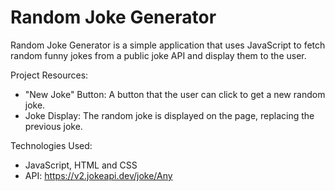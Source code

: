 # Random Joke Generator

Random Joke Generator is a simple application that uses JavaScript to fetch random funny jokes from a public joke API and display them to the user.

Project Resources:

- "New Joke" Button: A button that the user can click to get a new random joke.
- Joke Display: The random joke is displayed on the page, replacing the previous joke.

Technologies Used:

- JavaScript, HTML and CSS
- API: https://v2.jokeapi.dev/joke/Any
